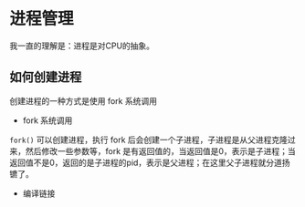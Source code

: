 # 进程管理

我一直的理解是：进程是对CPU的抽象。

## 如何创建进程

创建进程的一种方式是使用 fork 系统调用

- fork 系统调用

`fork()` 可以创建进程，执行 fork 后会创建一个子进程，子进程是从父进程克隆过来，然后修改一些参数等，fork 是有返回值的，当返回值是0，表示是子进程；当返回值不是0，返回的是子进程的pid，表示是父进程；在这里父子进程就分道扬镳了。

- 编译链接


